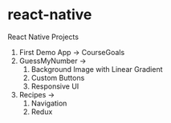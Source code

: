 # react-native

React Native Projects

1. First Demo App -> CourseGoals
2. GuessMyNumber ->
    1. Background Image with Linear Gradient
    2. Custom Buttons
    3. Responsive UI
3. Recipes ->
    1. Navigation
    2. Redux
